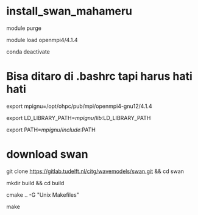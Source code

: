 # install_swan_mahameru

module purge

module load openmpi4/4.1.4

conda deactivate

# Bisa ditaro di .bashrc tapi harus hati hati

export mpignu=/opt/ohpc/pub/mpi/openmpi4-gnu12/4.1.4

export LD_LIBRARY_PATH=${mpignu}/lib:$LD_LIBRARY_PATH

export PATH=${mpignu}/include:$PATH

# download swan

git clone https://gitlab.tudelft.nl/citg/wavemodels/swan.git && cd swan

mkdir build && cd build

cmake .. -G "Unix Makefiles"

make
